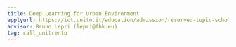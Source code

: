 ```yaml
---
title: Deep Learning for Urban Environment 
applyurl: https://ict.unitn.it/education/admission/reserved-topic-scholarships
advisor: Bruno Lepri (lepri@fbk.eu)  
tag: call_unitrento 
---
```

